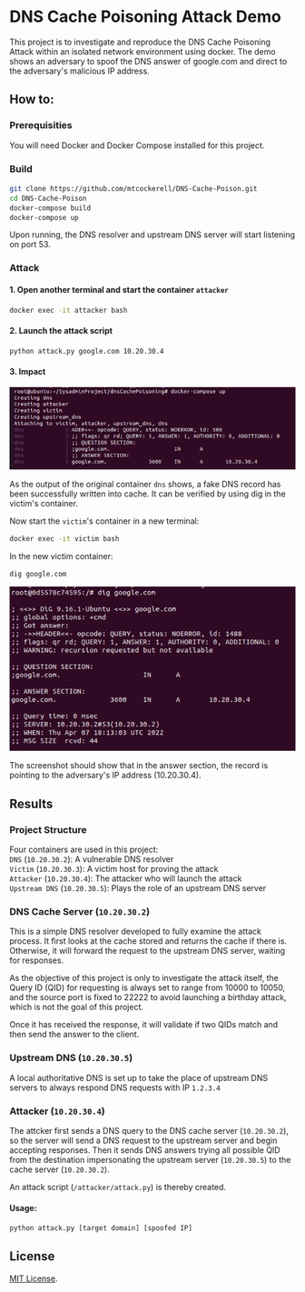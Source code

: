 DNS Cache Poisoning Attack Demo
===============================

This project is to investigate and reproduce the DNS Cache Poisoning Attack within an isolated network environment using docker. The demo shows an adversary to spoof the DNS answer of google.com and direct to the adversary's malicious IP address.

## How to:

### Prerequisities

You will need Docker and Docker Compose installed for this project.

### Build


```bash
git clone https://github.com/mtcockerell/DNS-Cache-Poison.git
cd DNS-Cache-Poison
docker-compose build
docker-compose up
```
Upon running, the DNS resolver and upstream DNS server will start listening on port 53.

### Attack

#### 1. Open another terminal and start the container `attacker`

```bash
docker exec -it attacker bash
```

#### 2. Launch the attack script

```bash
python attack.py google.com 10.20.30.4
```

#### 3. Impact

![](/screenshots/1.png)

As the output of the original container `dns` shows, a fake DNS record has been successfully written into cache. It can be verified by using dig in the victim's container.

Now start the `victim`'s container in a new terminal:

```bash
docker exec -it victim bash
```

In the new victim container:

```bash
dig google.com
```

![](/screenshots/2.png)

The screenshot should show that in the answer section, the record is pointing to the adversary's IP address (10.20.30.4).

## Results

### Project Structure

Four containers are used in this project:\
`DNS` (`10.20.30.2`): A vulnerable DNS resolver\
`Victim` (`10.20.30.3`): A victim host for proving the attack\
`Attacker` (`10.20.30.4`): The attacker who will launch the attack\
`Upstream DNS` (`10.20.30.5`): Plays the role of an upstream DNS server

### DNS Cache Server (`10.20.30.2`)

This is a simple DNS resolver developed to fully examine the attack process. It first looks at the cache stored and returns the cache if there is. Otherwise, it will forward the request to the upstream DNS server, waiting for responses.

As the objective of this project is only to investigate the attack itself, the Query ID (QID) for requesting is always set to range from 10000 to 10050, and the source port is fixed to 22222 to avoid launching a birthday attack, which is not the goal of this project.

Once it has received the response, it will validate if two QIDs match and then send the answer to the client.

### Upstream DNS (`10.20.30.5`)

A local authoritative DNS is set up to take the place of upstream DNS servers to always respond DNS requests with IP `1.2.3.4`

### Attacker (`10.20.30.4`)

The attcker first sends a DNS query to the DNS cache server (`10.20.30.2`), so the server will send a DNS request to the upstream server and begin accepting responses. Then it sends DNS answers trying all possible QID from the destination impersonating the upstream server (`10.20.30.5`) to the cache server (`10.20.30.2`).

An attack script (`/attacker/attack.py`) is thereby created.

#### Usage:
```bash
python attack.py [target domain] [spoofed IP]
```

## License

 [MIT License](LICENSE). 
